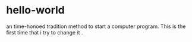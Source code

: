 # hello-world
an time-honoed tradition method to start a computer program.
This is the first time that i try to change it .
